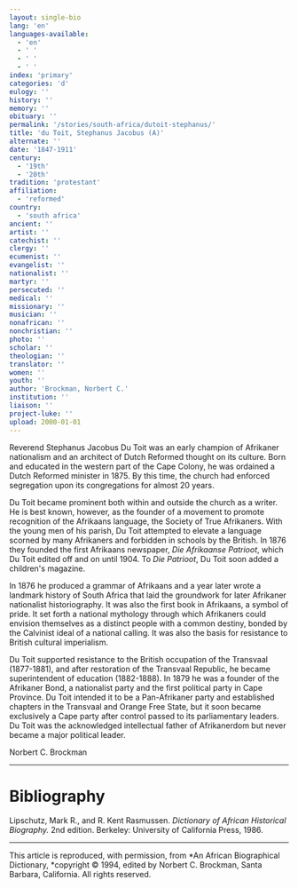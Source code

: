 ```yaml
---
layout: single-bio
lang: 'en'
languages-available:
  - 'en'
  - ' '
  - ' '
  - ' '
index: 'primary'
categories: 'd'
eulogy: ''
history: ''
memory: ''
obituary: ''
permalink: '/stories/south-africa/dutoit-stephanus/'
title: 'du Toit, Stephanus Jacobus (A)'
alternate: ''
date: '1847-1911'
century:
  - '19th'
  - '20th'
tradition: 'protestant'
affiliation:
  - 'reformed'
country:
  - 'south africa'
ancient: ''
artist: ''
catechist: ''
clergy: ''
ecumenist: ''
evangelist: ''
nationalist: ''
martyr: ''
persecuted: ''
medical: ''
missionary: ''
musician: ''
nonafrican: ''
nonchristian: ''
photo: ''
scholar: ''
theologian: ''
translator: ''
women: ''
youth: ''
author: 'Brockman, Norbert C.'
institution: ''
liaison: ''
project-luke: ''
upload: 2000-01-01
---
```



Reverend Stephanus Jacobus Du Toit was an early champion of Afrikaner nationalism and an architect of Dutch Reformed thought on its culture.  Born and educated in the western part of the Cape Colony, he was ordained a Dutch Reformed minister in 1875.  By this time, the church had enforced segregation upon its congregations for almost 20 years.

Du Toit became prominent both within and outside the church as a writer.  He is best known, however, as the founder of a movement to promote recognition of the Afrikaans language, the Society of True Afrikaners.  With the young men of his parish, Du Toit attempted to elevate a language scorned by many Afrikaners and forbidden in schools by the British.  In 1876 they founded the first Afrikaans newspaper, *Die Afrikaanse Patrioot*, which Du Toit edited off and on until 1904.  To *Die Patrioot*, Du Toit soon added a children's magazine.

In 1876 he produced a grammar of Afrikaans and a year later wrote a landmark history of South Africa that laid the groundwork for later Afrikaner nationalist historiography.  It was also the first book in Afrikaans, a symbol of pride.  It set forth a national mythology through which Afrikaners could envision themselves as a distinct people with a common destiny, bonded by the Calvinist ideal of a national calling.  It was also the basis for resistance to British cultural imperialism.

Du Toit supported resistance to the British occupation of the Transvaal (1877-1881), and after restoration of the Transvaal Republic, he became superintendent of education (1882-1888).  In 1879 he was a founder of the Afrikaner Bond, a nationalist party and the first political party in Cape Province.  Du Toit intended it to be a Pan-Afrikaner party and established chapters in the Transvaal and Orange Free State, but it soon became exclusively a Cape party after control passed to its parliamentary leaders.  Du Toit was the acknowledged intellectual father of Afrikanerdom but never became a major political leader.

Norbert C. Brockman

---

# Bibliography

Lipschutz, Mark R., and R. Kent Rasmussen.  *Dictionary of African Historical Biography.*  2nd edition.  Berkeley: University of California Press, 1986.

---

This article is reproduced, with permission, from *An African Biographical Dictionary, *copyright &copy; 1994, edited by Norbert C. Brockman, Santa Barbara, California. All rights reserved.